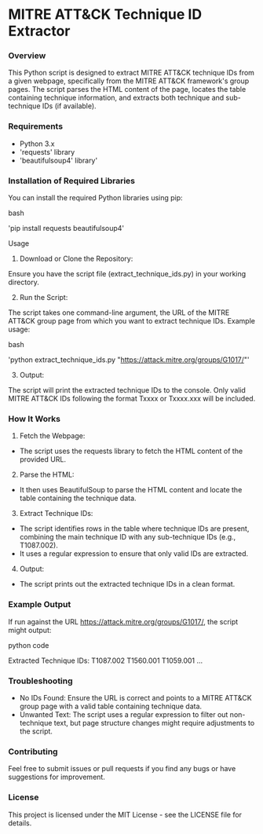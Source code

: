 # MITRE ATT&CK Technique ID Extractor

### Overview

This Python script is designed to extract MITRE ATT&CK technique IDs from a given webpage, specifically from the MITRE ATT&CK framework's group pages. The script parses the HTML content of the page, locates the table containing technique information, and extracts both technique and sub-technique IDs (if available).

### Requirements

- Python 3.x
- 'requests' library
- 'beautifulsoup4' library'

### Installation of Required Libraries

You can install the required Python libraries using pip:

bash

  'pip install requests beautifulsoup4'

  
Usage

1. Download or Clone the Repository:

Ensure you have the script file (extract_technique_ids.py) in your working directory.

2. Run the Script:

The script takes one command-line argument, the URL of the MITRE ATT&CK group page from which you want to extract technique IDs.
Example usage:

bash

'python extract_technique_ids.py "https://attack.mitre.org/groups/G1017/"'

3. Output:

The script will print the extracted technique IDs to the console. Only valid MITRE ATT&CK IDs following the format Txxxx or Txxxx.xxx will be included.

### How It Works

1. Fetch the Webpage:

- The script uses the requests library to fetch the HTML content of the provided URL.

2. Parse the HTML:

- It then uses BeautifulSoup to parse the HTML content and locate the table containing the technique data.

3. Extract Technique IDs:

- The script identifies rows in the table where technique IDs are present, combining the main technique ID with any sub-technique IDs (e.g., T1087.002).
- It uses a regular expression to ensure that only valid IDs are extracted.
4. Output:

- The script prints out the extracted technique IDs in a clean format.

### Example Output

If run against the URL https://attack.mitre.org/groups/G1017/, the script might output:

python code

Extracted Technique IDs:
T1087.002
T1560.001
T1059.001
...

### Troubleshooting

- No IDs Found: Ensure the URL is correct and points to a MITRE ATT&CK group page with a valid table containing technique data.
- Unwanted Text: The script uses a regular expression to filter out non-technique text, but page structure changes might require adjustments to the script.

### Contributing
Feel free to submit issues or pull requests if you find any bugs or have suggestions for improvement.

### License
This project is licensed under the MIT License - see the LICENSE file for details.
